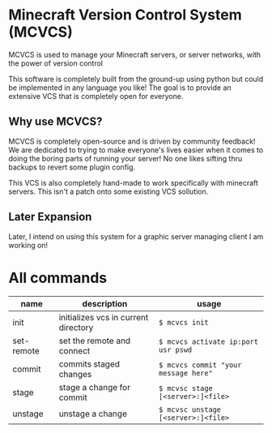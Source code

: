 # Minecraft Version Control System (MCVCS)

MCVCS is used to manage your Minecraft servers, or server networks, with the power of version control

This software is completely built from the ground-up using python but could be implemented in any language you like!
The goal is to provide an extensive VCS that is completely open for everyone.

## Why use MCVCS?

MCVCS is completely open-source and is driven by community feedback! We are dedicated to trying to make everyone's lives easier when it comes to doing the boring parts of running your server! No one likes sifting thru backups to revert some plugin config.

This VCS is also completely hand-made to work specifically with minecraft servers. This isn't a patch onto some existing VCS sollution.

## Later Expansion

Later, I intend on using this system for a graphic server managing client I am working on!

# All commands

|name|description|usage|
|----|-----------|-----|
|init| initializes vcs in current directory|`$ mcvcs init`|
|set-remote| set the remote and connect| `$ mcvcs activate ip:port usr pswd`|
|commit|commits staged changes| `$ mcvcs commit "your message here"`|
|stage| stage a change for commit| `$ mcvsc stage [<server>:]<file>`|
|unstage| unstage a change| `$ mcvsc unstage [<server>:]<file>`|